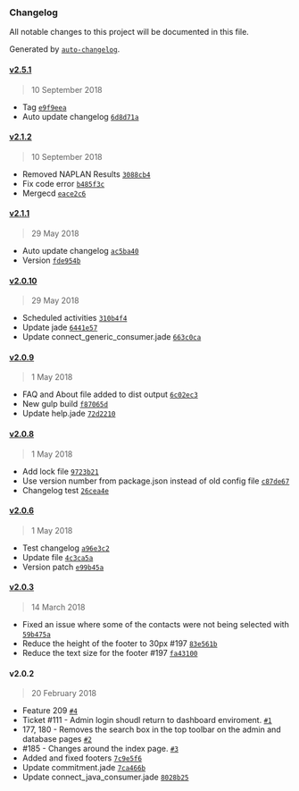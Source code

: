 ### Changelog
All notable changes to this project will be documented in this file.

Generated by [`auto-changelog`](https://github.com/CookPete/auto-changelog).

#### [v2.5.1](https://github.com/nsip/hits-dashboard/compare/v2.1.2...v2.5.1)
> 10 September 2018
- Tag [`e9f9eea`](https://github.com/nsip/hits-dashboard/commit/e9f9eea40e65ef34da34b6554b7d681933cda9b0)
- Auto update changelog [`6d8d71a`](https://github.com/nsip/hits-dashboard/commit/6d8d71a675fd9af6333beeabd240feeaefcae196)

#### [v2.1.2](https://github.com/nsip/hits-dashboard/compare/v2.1.1...v2.1.2)
> 10 September 2018
- Removed NAPLAN Results [`3088cb4`](https://github.com/nsip/hits-dashboard/commit/3088cb40d4f6bbebe75a0ca7f1483d2a732e4260)
- Fix code error [`b485f3c`](https://github.com/nsip/hits-dashboard/commit/b485f3c8285d2eef39ac456f15ca2ec57ece97b9)
- Mergecd [`eace2c6`](https://github.com/nsip/hits-dashboard/commit/eace2c64dbbbd3a978293014dd12c90b6d3d4fdd)

#### [v2.1.1](https://github.com/nsip/hits-dashboard/compare/v2.0.10...v2.1.1)
> 29 May 2018
- Auto update changelog [`ac5ba40`](https://github.com/nsip/hits-dashboard/commit/ac5ba40c66bf137539fe35ee90bf59875a397da6)
- Version [`fde954b`](https://github.com/nsip/hits-dashboard/commit/fde954bccda2d9b55f75c452cfaa2078de27d215)

#### [v2.0.10](https://github.com/nsip/hits-dashboard/compare/v2.0.9...v2.0.10)
> 29 May 2018
- Scheduled activities [`310b4f4`](https://github.com/nsip/hits-dashboard/commit/310b4f4d6a21ef48c9a27557329ebde6f3a96651)
- Update jade [`6441e57`](https://github.com/nsip/hits-dashboard/commit/6441e579958a66f38c3ff542b3af679cc811eea1)
- Update connect_generic_consumer.jade [`663c0ca`](https://github.com/nsip/hits-dashboard/commit/663c0ca25b897aa2ca973b32346e3d27bd6f6b1f)

#### [v2.0.9](https://github.com/nsip/hits-dashboard/compare/v2.0.8...v2.0.9)
> 1 May 2018
- FAQ and About file added to dist output [`6c02ec3`](https://github.com/nsip/hits-dashboard/commit/6c02ec38709f216eef342e6cbd7f7e64774b0722)
- New gulp build [`f87065d`](https://github.com/nsip/hits-dashboard/commit/f87065d9dfb5349e5051ccd29810f1d6ab261282)
- Update help.jade [`72d2210`](https://github.com/nsip/hits-dashboard/commit/72d22102204d19794f3cf71df685f004823c85a1)

#### [v2.0.8](https://github.com/nsip/hits-dashboard/compare/v2.0.6...v2.0.8)
> 1 May 2018
- Add lock file [`9723b21`](https://github.com/nsip/hits-dashboard/commit/9723b21d6f5b85f7c9acbbb11fc0e7e85c3f1465)
- Use version number from package.json instead of old config file [`c87de67`](https://github.com/nsip/hits-dashboard/commit/c87de677c778a613b5d231730854b4b9467ce356)
- Changelog test [`26cea4e`](https://github.com/nsip/hits-dashboard/commit/26cea4e0d4935569ce68513aebd831119e0ad1e8)

#### [v2.0.6](https://github.com/nsip/hits-dashboard/compare/v2.0.3...v2.0.6)
> 1 May 2018
- Test changelog [`a96e3c2`](https://github.com/nsip/hits-dashboard/commit/a96e3c206044364687372a15a19a82fbe8a6dd8b)
- Update file [`4c3ca5a`](https://github.com/nsip/hits-dashboard/commit/4c3ca5a565777d34aad0e09f433f6650ff461704)
- Version patch [`e99b45a`](https://github.com/nsip/hits-dashboard/commit/e99b45a8d8f10a8d242bdaab81b4df407c505386)

#### [v2.0.3](https://github.com/nsip/hits-dashboard/compare/v2.0.2...v2.0.3)
> 14 March 2018
- Fixed an issue where some of the contacts were not being selected with [`59b475a`](https://github.com/nsip/hits-dashboard/commit/59b475a57404da187fd8c32fd7fc0562b5231d87)
- Reduce the height of the footer to 30px #197 [`83e561b`](https://github.com/nsip/hits-dashboard/commit/83e561bc8a0e25a892c9ad3c87379024b6948628)
- Reduce the text size for the footer #197 [`fa43100`](https://github.com/nsip/hits-dashboard/commit/fa431008ecca664a781a7f607fa51e5dd0afb6b2)

#### v2.0.2
> 20 February 2018
- Feature 209 [`#4`](https://github.com/nsip/hits-dashboard/pull/4)
- Ticket #111 - Admin login shoudl return to dashboard enviroment.  [`#1`](https://github.com/nsip/hits-dashboard/pull/1)
- 177, 180 - Removes the search box in the top toolbar on the admin and database pages [`#2`](https://github.com/nsip/hits-dashboard/pull/2)
- #185 - Changes around the index page. [`#3`](https://github.com/nsip/hits-dashboard/pull/3)
- Added and fixed footers [`7c9e5f6`](https://github.com/nsip/hits-dashboard/commit/7c9e5f63f4a634a6f350d06632ca7146189903d3)
- Update commitment.jade [`7ca466b`](https://github.com/nsip/hits-dashboard/commit/7ca466b4f5199d3e7f90290b060205439d1dc4a6)
- Update connect_java_consumer.jade [`8028b25`](https://github.com/nsip/hits-dashboard/commit/8028b253bfe581709cd9d87cbde6426186d6bd97)

